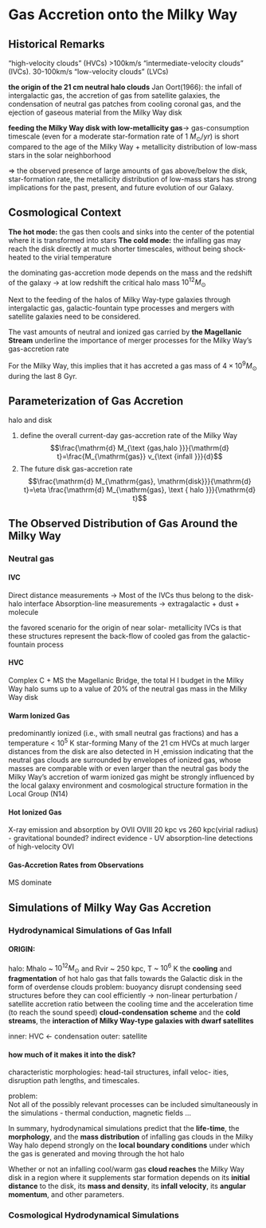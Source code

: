 # Gas Accretion onto the Milky Way
##  Historical Remarks
“high-velocity clouds” (HVCs) >100km/s
“intermediate-velocity clouds” (IVCs). 30-100km/s
 “low-velocity clouds” (LVCs)

 **the origin of the 21 cm neutral halo clouds** Jan Oort(1966):  the infall of intergalactic gas, the accretion of gas from satellite galaxies, the condensation of neutral gas patches from cooling coronal gas, and the ejection of gaseous material from the Milky Way disk 

**feeding the Milky Way disk with low-metallicity gas**-> gas-consumption timescale (even for a moderate star-formation rate of 1 $M_{\odot}/yr$) is short compared to the age of the Milky Way + metallicity distribution of low-mass stars in the solar neighborhood

=> the observed presence of large amounts of gas above/below the disk, star-formation rate, the metallicity distribution of low-mass stars has strong implications for the past, present, and future evolution of our Galaxy.

## Cosmological Context
**The hot mode:**  the gas then cools and sinks into the center of the potential where it is transformed into stars
**The cold mode:** the infalling gas may reach the disk directly at much shorter timescales, without being shock-heated to the virial temperature
 
 the dominating gas-accretion mode depends on the mass and the redshift of the galaxy ->  at low redshift the critical halo mass $10^{12} M_{\odot}$
 
Next to the feeding of the halos of Milky Way-type galaxies through intergalactic gas, galactic-fountain type processes and mergers with satellite galaxies need to be considered.

The vast amounts of neutral and ionized gas carried by **the Magellanic Stream** underline the importance of merger processes for the Milky Way’s gas-accretion rate

For the Milky Way, this implies that it has accreted a gas mass of $4\times10^9 M_{\odot}$ during the last 8 Gyr.

##  Parameterization of Gas Accretion
halo and disk

1. define the overall current-day gas-accretion rate of the Milky Way
    $$\frac{\mathrm{d} M_{\text {gas,halo }}}{\mathrm{d} t}=\frac{M_{\mathrm{gas}} v_{\text {infall }}}{d}$$
3.  The future disk gas-accretion rate
    $$\frac{\mathrm{d} M_{\mathrm{gas}, \mathrm{disk}}}{\mathrm{d} t}=\eta \frac{\mathrm{d} M_{\mathrm{gas}, \text { halo }}}{\mathrm{d} t}$$

## The Observed Distribution of Gas Around the Milky Way
### Neutral gas
#### IVC 
 Direct distance measurements -> Most of the IVCs thus belong to the disk-halo interface
 Absorption-line measurements -> extragalactic + dust + molecule 

the favored scenario for the origin of near solar- metallicity IVCs is that these structures represent the back-flow of cooled gas from the galactic-fountain process
#### HVC
Complex C + MS
the Magellanic Bridge, the total H I budget in the Milky Way halo sums up to a value of 20% of the neutral gas mass in the Milky Way disk
#### Warm Ionized Gas
 predominantly ionized (i.e., with small neutral gas fractions) and has a temperature < $10^5$ K
 star-forming
Many of the 21 cm HVCs at much larger distances from the disk are also detected in H ̨ emission indicating that the neutral gas clouds are surrounded by envelopes of ionized gas, whose masses are comparable with or even larger than the neutral gas body
the Milky Way’s accretion of warm ionized gas might be strongly influenced by the local galaxy environment and cosmological structure formation in the Local Group (N14)
#### Hot Ionized Gas
X-ray emission and absorption by OVII OVIII
20 kpc vs 260 kpc(virial radius) - gravitational bounded?
indirect evidence -  UV absorption-line detections of high-velocity OVI
#### Gas-Accretion Rates from Observations
MS dominate

## Simulations of Milky Way Gas Accretion
### Hydrodynamical Simulations of Gas Infall
#### ORIGIN:
   halo: Mhalo ~ $10^{12} M_{\odot}$ and Rvir ~ 250 kpc, T ~ $10^6$ K
the **cooling** and **fragmentation** of hot halo gas that falls towards the Galactic disk in the form of overdense clouds
    problem: buoyancy disrupt condensing seed structures before they can cool efficiently
	 -> non-linear perturbation / satellite accretion
	ratio between the cooling time and the acceleration time (to reach the sound speed)
**cloud-condensation scheme** and the **cold streams**, the **interaction of Milky Way-type galaxies with dwarf satellites**

inner: HVC <- condensation
outer: satellite
#### how much of it makes it into the disk? 
characteristic morphologies: head-tail structures, infall veloc- ities, disruption path lengths, and timescales.

problem:  
    Not all of the possibly relevant processes can be included simultaneously in the simulations - thermal conduction, magnetic fields ...

In summary, hydrodynamical simulations predict that the **life-time**, the **morphology**, and the **mass distribution** of infalling gas clouds in the Milky Way halo depend strongly on the **local boundary conditions** under which the gas is generated and moving through the hot halo
 
Whether or not an infalling cool/warm gas **cloud reaches** the Milky Way disk in a region where it supplements star formation depends on its **initial distance** to the disk, its **mass and density**, its **infall velocity**, its **angular momentum**, and other parameters.

### Cosmological Hydrodynamical Simulations
